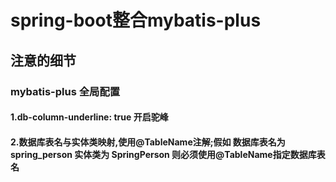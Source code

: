 # spring-boot整合mybatis-plus

## 注意的细节
### mybatis-plus 全局配置
#### 1.db-column-underline: true 开启驼峰
#### 2.数据库表名与实体类映射,使用@TableName注解;假如 数据库表名为 spring_person 实体类为 SpringPerson 则必须使用@TableName指定数据库表名

